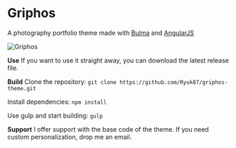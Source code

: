 Griphos
=======
A photography portfolio theme made with [Bulma](http://bulma.io/) and [AngularJS](https://angularjs.org/)

![Griphos](https://6150c8530466928fbbb5888cbc2033b206460de8.googledrive.com/host/0B3RKPTAd6l8OeDBsT0dDa1lMLXM/griphos-theme.png)

**Use**
If you want to use it straight away, you can download the latest release file.

**Build**
Clone the repository:
 `git clone https://github.com/Ryuk87/griphos-theme.git`

Install dependencies:
`npm install`

Use gulp and start building:
`gulp`

**Support**
I offer support with the base code of the theme.
If you need custom personalization, drop me an email.
